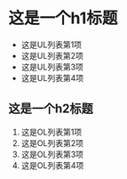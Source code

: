 # 这是一个h1标题

- 这是UL列表第1项
- 这是UL列表第2项
- 这是UL列表第3项
- 这是UL列表第4项

## 这是一个h2标题

1. 这是OL列表第1项
2. 这是OL列表第2项
3. 这是OL列表第3项
4. 这是OL列表第4项